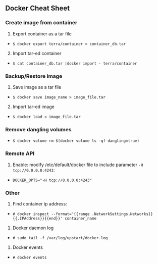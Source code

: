 ## Docker Cheat Sheet


### Create image from container

1. Export container as a tar file
  - `$ docker export terra/container > container_db.tar`
2. Import tar-ed container
  - `$ cat container_db.tar |docker import - terra/container`

### Backup/Restore image

1. Save image as a tar file
  - `$ docker save image_name > image_file.tar`
2. Import tar-ed image
  - `$ docker load < image_file.tar`
  
### Remove dangling volumes
 - `$ docker volume rm $(docker volume ls -qf dangling=true)`

### Remote API
 1. Enable: modify /etc/default/docker file to include parameter `-H tcp://0.0.0.0:4243`:
  - `DOCKER_OPTS="-H tcp://0.0.0.0:4243"`

### Other
 1. Find container ip address:
  - `# docker inspect --format='{{range .NetworkSettings.Networks}}{{.IPAddress}}{{end}}' container_name`
 1. Docker daemon log
  - `# sudo tail -f /var/log/upstart/docker.log`
 1. Docker events
  - `# docker events`
